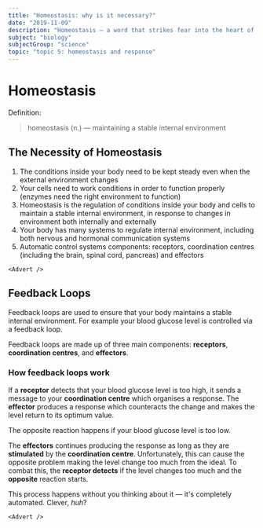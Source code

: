```yaml
---
title: "Homeostasis: why is it necessary?"
date: "2019-11-09"
description: "Homeostasis — a word that strikes fear into the heart of GCSE students. It's really not that bad at all."
subject: "biology"
subjectGroup: "science"
topic: "topic 5: homeostasis and response"
---
```


# Homeostasis

Definition:

> homeostasis (n.) — maintaining a stable internal environment

## The Necessity of Homeostasis

1. The conditions inside your body need to be kept steady even when the external environment changes
2. Your cells need to work conditions in order to function properly (enzymes need the right environment to function)
3. Homeostasis is the regulation of conditions inside your body and cells to maintain a stable internal environment, in response to changes in environment both internally and externally
4. Your body has many systems to regulate internal environment, including both nervous and hormonal communication systems
5. Automatic control systems components: receptors, coordination centres (including the brain, spinal cord, pancreas) and effectors

```react
<Advert />
```

## Feedback Loops

Feedback loops are used to ensure that your body maintains a stable internal environment. For example your blood glucose level is controlled via a feedback loop.

Feedback loops are made up of three main components: **receptors**, **coordination centres**, and **effectors**.

### How feedback loops work

If a **receptor** detects that your blood glucose level is too high, it sends a message to your **coordination centre** which organises a response. The **effector** produces a response which counteracts the change and makes the level return to its optimum value.

The opposite reaction happens if your blood glucose level is too low.

The **effectors** continues producing the response as long as they are **stimulated** by the **coordination centre**. Unfortunately, this can cause the opposite problem making the level change too much from the ideal. To combat this, the **receptor detects** if the level changes too much and the **opposite** reaction starts.

This process happens without you thinking about it — it's completely automated. Clever, _huh_?

```react
<Advert />
```
